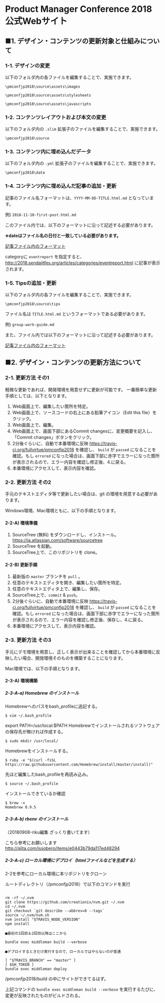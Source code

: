 # Product Manager Conference 2018 公式Webサイト

## ■1. デザイン・コンテンツの更新対象と仕組みについて

### 1-1. デザインの変更

以下のフォルダ内の各ファイルを編集することで、実施できます。

`\pmconfjp2018\source\assets\images`

`\pmconfjp2018\source\assets\stylesheets`

`\pmconfjp2018\source\assets\javascripts`

### 1-2. コンテンツレイアウトおよび本文の変更

以下のフォルダ内の `.slim` 拡張子のファイルを編集することで、実施できます。

`\pmconfjp2018\source`

### 1-3. コンテンツ内に埋め込んだデータ

以下のフォルダ内の `.yml` 拡張子のファイルを編集することで、実施できます。

`\pmconfjp2018\data`

### 1-4. コンテンツ内に埋め込んだ記事の追加・更新

記事のファイル名フォーマットは、`YYYY-MM-DD-TITLE.html.md` となっています。

例) `2018-11-10-first-post.html.md`

このファイル内では、以下のフォーマットに沿って記述する必要があります。  

**※dateはファイル名の日付と一致している必要があります。**

[記事ファイル内のフォーマット](https://github.com/htomine/pmconf/blob/master/article_template.erb)

categoryに `eventreport` を指定すると、http://2018.sendaiitfes.org/articles/categories/eventreport.html に記事が表示されます。

### 1-5.  Tipsの追加・更新

以下のフォルダ内の各ファイルを編集することで、実施できます。

`\pmconfjp2018\source\tips`

ファイル名は `TITLE.html.md` というフォーマットである必要があります。  

例) `group-work-guide.md`

また、ファイル内では以下のフォーマットに沿って記述する必要があります。  

[記事ファイル内のフォーマット](https://github.com/htomine/pmconf/blob/master/tips_template.erb)

## ■2. デザイン・コンテンツの更新方法について

### 2-1. 更新方法 その1

軽微な更新であれば、開発環境を用意せずに更新が可能です。
一番簡単な更新手順としては、以下となります。

1. Web画面上で、編集したい箇所を特定。
2. Web画面上で、ソースコードの右上にある鉛筆アイコン（Edit this file）をクリック。
3. Web画面上で、編集。
4. Web画面上で、画面下部にあるCommit changesに、変更概要を記入し、「Commit changes」ボタンをクリック。
5. 2分後ぐらいに、自動で本番環境に反映 https://travis-ci.org/fullvirtue/pmconfjp2018 を確認し、 `build` が `passed` になることを確認。もし `errored` になった場合は、画面下部に赤字でエラーになった箇所が表示されるので、エラー内容を確認し修正後、4.に戻る。
6. 本番環境にアクセスして、表示内容を確認。

### 2-2. 更新方法 その2

手元のテキストエディタ等で更新したい場合は、git の環境を用意する必要があります。

Windows環境、Mac環境ともに、以下の手順となります。

#### 2-2-A) 環境準備

1. SourceTree (無料) をダウンロードし、インストール。 https://ja.atlassian.com/software/sourcetree
2. SourceTree を起動。
3. SourceTree上で、このリポジトリを clone。

#### 2-2-B) 更新手順

1. 最新版の `master` ブランチを `pull` 。
2. 任意のテキストエディタを開き、編集したい箇所を特定。
3. 任意のテキストエディタ上で、編集し、保存。
4. SourceTree上で、`commit` & `push`。
5. 2分後ぐらいに、自動で本番環境に反映 https://travis-ci.org/fullvirtue/pmconfjp2018 を確認し、 `build` が `passed` になることを確認。もし `errored` になった場合は、画面下部に赤字でエラーになった箇所が表示されるので、エラー内容を確認し修正後、保存し、4.に戻る。
6. 本番環境にアクセスして、表示内容を確認。

### 2-3. 更新方法 その3

手元にデモ環境を用意し、正しく表示が出来ることを確認してから本番環境に反映したい場合、開発環境そのものを構築することになります。

Mac環境では、以下の手順となります。

#### 2-3-A) 環境構築

##### 2-3-A-a) Homebrew のインストール

Homebrewへのパスをbash_profileに追記する。

`$ vim ~/.bash_profile`

export PATH=/usr/local:$PATH
Homebrewでインストールされるソフトウェアの保存先が無ければ作成する。

`$ sudo mkdir /usr/local/`

Homebrewをインストールする。

    $ ruby -e "$(curl -fsSL https://raw.githubusercontent.com/Homebrew/install/master/install)"

先ほど編集したbash_profileを再読み込み。

    $ source ~/.bash_profile

インストールできているか確認

    $ brew -v
    Homebrew 0.9.5

##### 2-3-A-b) rbenv のインストール

（20180908-riku編集 ざっくり書いてます）

こちら参考にお願いします
http://qiita.com/issobero/items/e0443b79da117ed48294

##### 2-3-A-c) ローカル環境にデプロイ（htmlファイルなどを生成する）

2-2を参考にローカル環境に本リポジトリをクローン

ルートディレクトリ（/pmconfjp2018）で以下のコマンドを実行

```■最初の1回目

rm -rf ~/.nvm
git clone https://github.com/creationix/nvm.git ~/.nvm
cd ~/.nvm
git checkout `git describe --abbrev=0 --tags`
source ~/.nvm/nvm.sh
nvm install "$TRAVIS_NODE_VERSION"
npm install

■最初の1回目＆2回目以降はここから

bundle exec middleman build --verbose

■デプロイするときだけ実行するので、ローカルではやらないのが普通

[ "$TRAVIS_BRANCH" == "master" ]
[ $GH_TOKEN ]
bundle exec middleman deploy
``` 

/pmconfjp2018/build の中にサイトができてるはず。

上記コマンドの
`bundle exec middleman build --verbose`
を実行するたびに、変更が反映されたものがビルドされる。
